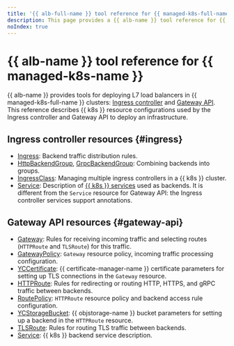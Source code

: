 ```yaml
---
title: '{{ alb-full-name }} tool reference for {{ managed-k8s-full-name }}'
description: This page provides a {{ alb-name }} tool reference for {{ managed-k8s-name }}.
noIndex: true
---
```


# {{ alb-name }} tool reference for {{ managed-k8s-name }}


{{ alb-name }} provides tools for deploying L7 load balancers in {{ managed-k8s-full-name }} clusters: [Ingress controller](../../application-load-balancer/tools/k8s-ingress-controller/index.md) and [Gateway API](../../application-load-balancer/tools/k8s-gateway-api/index.md). This reference describes {{ k8s }} resource configurations used by the Ingress controller and Gateway API to deploy an infrastructure.

## Ingress controller resources {#ingress}

* [Ingress](ingress.md): Backend traffic distribution rules.
* [HttpBackendGroup](http-backend-group.md), [GrpcBackendGroup](grpc-backend-group.md): Combining backends into groups.
* [IngressClass](ingress-class.md): Managing multiple ingress controllers in a {{ k8s }} cluster.
* [Service](service-for-ingress.md): Description of [{{ k8s }} services](../concepts/index.md#service) used as backends. It is different from the `Service` resource for Gateway API: the Ingress controller services support annotations.

## Gateway API resources {#gateway-api}

* [Gateway](gateway.md): Rules for receiving incoming traffic and selecting routes (`HTTPRoute` and `TLSRoute`) for this traffic.
* [GatewayPolicy](gateway-policy.md): `Gateway` resource policy, incoming traffic processing configuration.
* [YCCertificate](./yc-certificate.md): {{ certificate-manager-name }} certificate parameters for setting up TLS connections in the `Gateway` resource.
* [HTTPRoute](http-route.md): Rules for redirecting or routing HTTP, HTTPS, and gRPC traffic between backends.
* [RoutePolicy](route-policy.md): `HTTPRoute` resource policy and backend access rule configuration.
* [YCStorageBucket](./yc-storage-bucket.md): {{ objstorage-name }} bucket parameters for setting up a backend in the `HTTPRoute` resource.
* [TLSRoute](./tls-route.md): Rules for routing TLS traffic between backends.
* [Service](service-for-gateway.md): {{ k8s }} backend service description.
